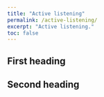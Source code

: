 ```yaml
---
title: "Active listening"
permalink: /active-listening/
excerpt: "Active listening."
toc: false
---
```


## First heading

## Second heading
